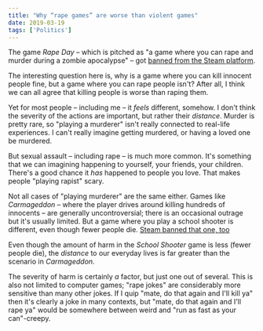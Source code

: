 ```yaml
---
title: "Why “rape games” are worse than violent games"
date: 2019-03-19
tags: ['Politics']
---
```


The game *Rape Day* – which is pitched as "a game where you can rape and murder
during a zombie apocalypse" – got [banned from the Steam platform][ars].

The interesting question here is, why is a game where you can kill innocent
people fine, but a game where you can rape people isn't? After all, I think we
can all agree that killing people is worse than raping them.

Yet for most people – including me – it *feels* different, somehow. I don't
think the severity of the actions are important, but rather their *distance*.
Murder is pretty rare, so "playing a murderer" isn't really connected to
real-life experiences. I can't really imagine getting murdered, or having a
loved one be murdered.

But sexual assault – including rape – is much more common. It's something that
we can imagining happening to yourself, your friends, your children. There's a
good chance it *has* happened to people you love. That makes people "playing
rapist" scary.


Not all cases of "playing murderer" are the same either. Games like
*Carmageddon* – where the player drives around killing hundreds of innocents –
are generally uncontroversial; there is an occasional outrage but it's usually
limited. But a game where you play a school shooter is different, even though
fewer people die. [Steam banned that one,
too](https://www.nytimes.com/2018/06/08/technology/steam-games-active-shooter.html)

Even though the amount of harm in the *School Shooter* game is less (fewer
people die), the *distance* to our everyday lives is far greater than the
scenario in *Carmageddon*.

The severity of harm is certainly *a* factor, but just one out of several. This
is also not limited to computer games; "rape jokes" are considerably more
sensitive than many other jokes. If I quip "mate, do that again and I'll kill
ya" then it's clearly a joke in many contexts, but "mate, do that again and I'll
rape ya" would be somewhere between weird and "run as fast as your can"-creepy.


[ars]: https://arstechnica.com/gaming/2019/03/with-rape-day-ban-steam-shows-its-not-as-hands-off-as-it-claims/
